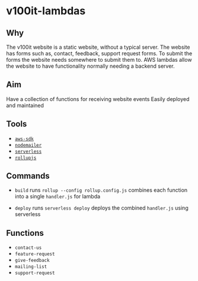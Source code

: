 # v100it-lambdas

## Why

The v100it website is a static website, without a typical server.
The website has forms such as, contact, feedback, support request forms.
To submit the forms the website needs somewhere to submit them to.
AWS lambdas allow the website to have functionality normally needing a backend server.

## Aim

Have a collection of functions for receiving website events
Easily deployed and maintained

## Tools

- [`aws-sdk`](https://github.com/aws/aws-sdk-js)
- [`nodemailer`](https://nodemailer.com)
- [`serverless`](https://serverless.com)
- [`rollupjs`](https://rollupjs.org/)

## Commands

- `build`
	runs `rollup --config rollup.config.js`
	combines each function into a single `handler.js` for lambda


- `deploy`
	runs `serverless deploy`
	deploys the combined `handler.js` using serverless

## Functions

- `contact-us`
- `feature-request`
- `give-feedback`
- `mailing-list`
- `support-request`
